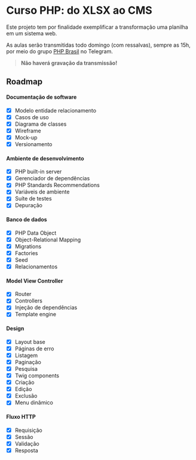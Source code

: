 # Curso PHP: do XLSX ao CMS
Este projeto tem por finalidade exemplificar a transformação uma planilha em um sistema web.

As aulas serão transmitidas todo domingo (com ressalvas), sempre as 15h, por meio do grupo [PHP Brasil](https://t.me/phpbrasil) no Telegram.

> **Não haverá gravação da transmissão!**

## Roadmap
#### Documentação de software
- [x] Modelo entidade relacionamento
- [x] Casos de uso
- [x] Diagrama de classes
- [x] Wireframe
- [x] Mock-up
- [x] Versionamento

#### Ambiente de desenvolvimento
- [x] PHP built-in server
- [x] Gerenciador de dependências
- [x] PHP Standards Recommendations
- [x] Variáveis de ambiente
- [x] Suíte de testes
- [x] Depuração

#### Banco de dados
- [x] PHP Data Object
- [x] Object-Relational Mapping
- [x] Migrations
- [x] Factories
- [x] Seed
- [x] Relacionamentos

#### Model View Controller
- [x] Router
- [x] Controllers
- [x] Injeção de dependências
- [x] Template engine

#### Design
- [x] Layout base
- [x] Páginas de erro
- [x] Listagem
- [x] Paginação
- [x] Pesquisa
- [x] Twig components
- [x] Criação
- [x] Edição
- [x] Exclusão
- [x] Menu dinâmico

#### Fluxo HTTP
- [x] Requisição
- [x] Sessão
- [x] Validação
- [x] Resposta
